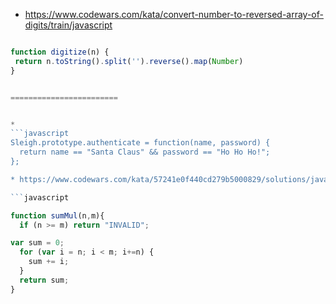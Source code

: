 
* https://www.codewars.com/kata/convert-number-to-reversed-array-of-digits/train/javascript

```javascript

function digitize(n) {
 return n.toString().split('').reverse().map(Number)
}


========================


*
```javascript
Sleigh.prototype.authenticate = function(name, password) {
  return name == "Santa Claus" && password == "Ho Ho Ho!";
};

* https://www.codewars.com/kata/57241e0f440cd279b5000829/solutions/javascript

```javascript

function sumMul(n,m){
  if (n >= m) return "INVALID";

var sum = 0;
  for (var i = n; i < m; i+=n) {
    sum += i;
  }
  return sum;
}